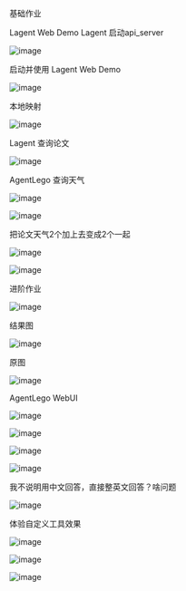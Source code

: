 基础作业

Lagent Web Demo
Lagent 
启动api_server


![image](https://github.com/ZPfree/InternLM2_HOMEWORK/assets/16116418/3b368ed2-8f66-40b1-ae29-2a2b5a8e4f8a)


启动并使用 Lagent Web Demo

![image](https://github.com/ZPfree/InternLM2_HOMEWORK/assets/16116418/498efc03-bce6-4fe9-8e3a-e875a9c67ed8)

本地映射

![image](https://github.com/ZPfree/InternLM2_HOMEWORK/assets/16116418/f2cbb27e-907f-4eee-8193-b97d496dc16f)

Lagent 查询论文

![image](https://github.com/ZPfree/InternLM2_HOMEWORK/assets/16116418/4026f642-6da7-40cd-8497-e21e9374a5d2)

AgentLego  查询天气


![image](https://github.com/ZPfree/InternLM2_HOMEWORK/assets/16116418/f622930c-c4b1-4dad-ba88-5c24436455d5)



![image](https://github.com/ZPfree/InternLM2_HOMEWORK/assets/16116418/9e944991-502b-41bd-a646-14d971cd396f)


把论文天气2个加上去变成2个一起


![image](https://github.com/ZPfree/InternLM2_HOMEWORK/assets/16116418/79e3e90f-e1a9-4ba1-a0a0-434ab98ec41b)



![image](https://github.com/ZPfree/InternLM2_HOMEWORK/assets/16116418/0aff41fb-1a61-4540-add5-b0925e57d874)

进阶作业


![image](https://github.com/ZPfree/InternLM2_HOMEWORK/assets/16116418/75941d7b-102e-4a9c-a9ad-d4f3a8885b11)

结果图

![image](https://github.com/ZPfree/InternLM2_HOMEWORK/assets/16116418/04368cc2-b05d-400e-afb2-773c79eb1804)

原图

![image](https://github.com/ZPfree/InternLM2_HOMEWORK/assets/16116418/e7fa7cec-eced-4c6c-bd49-3f23a1cd00c0)

AgentLego WebUI

![image](https://github.com/ZPfree/InternLM2_HOMEWORK/assets/16116418/c19aaac5-3896-47d3-93a4-03acca7f854c)


![image](https://github.com/ZPfree/InternLM2_HOMEWORK/assets/16116418/7907c69b-5aec-4981-8867-143922539908)


![image](https://github.com/ZPfree/InternLM2_HOMEWORK/assets/16116418/ebb9bb5a-0590-47ce-bc29-b551970e43e6)


![image](https://github.com/ZPfree/InternLM2_HOMEWORK/assets/16116418/692693f9-32bd-4095-9da6-e62791cb41a2)


我不说明用中文回答，直接整英文回答？啥问题


![image](https://github.com/ZPfree/InternLM2_HOMEWORK/assets/16116418/6f73dd7e-6f1b-4ffb-a5b3-14e8a5f56f6b)


体验自定义工具效果

![image](https://github.com/ZPfree/InternLM2_HOMEWORK/assets/16116418/227844be-7b17-4eb3-becd-8e8d116abb0e)



![image](https://github.com/ZPfree/InternLM2_HOMEWORK/assets/16116418/fd0e0fb9-b3e6-4ffb-96a8-908a4e2a6ee0)



![image](https://github.com/ZPfree/InternLM2_HOMEWORK/assets/16116418/d9354fc7-2289-4699-a60c-9ca526402c0d)












